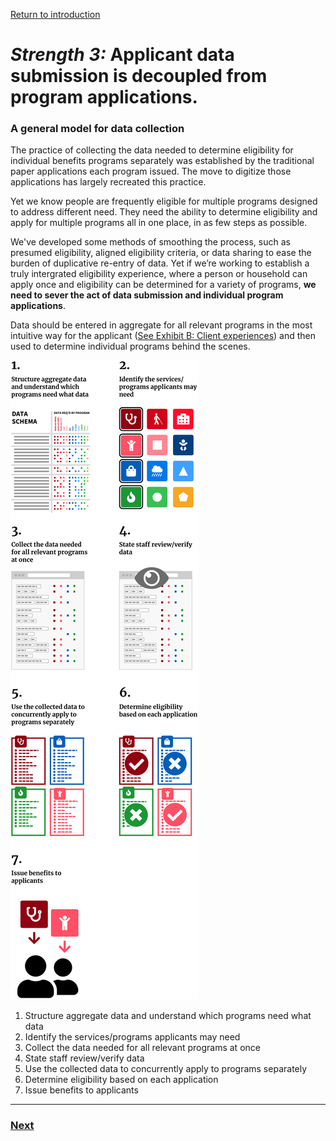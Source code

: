 [Return to introduction](index.md)

# _Strength 3:_ Applicant data submission is decoupled from program applications.

### A general model for data collection

The practice of collecting the data needed to determine eligibility for individual benefits programs separately was established by the traditional paper applications each program issued. The move to digitize those applications has largely recreated this practice.

Yet we know people are frequently eligible for multiple programs designed to address different need. They need the ability to determine eligibility and apply for multiple programs all in one place, in as few steps as possible.

We've developed some methods of smoothing the process, such as presumed eligibility, aligned eligibility criteria, or data sharing to ease the burden of duplicative re-entry of data. Yet if we’re working to establish a truly intergrated eligibility experience, where a person or household can apply once and eligibility can be determined for a variety of programs, **we need to sever the act of data submission and individual program applications**.

Data should be entered in aggregate for all relevant programs in the most intuitive way for the applicant ([See Exhibit B: Client experiences](#exhibit-b-client-experiences)) and then used to determine individual programs behind the scenes.

![Illustration visualizing the 7 points below](/concept_assets/c_illustrations.png)

1. Structure aggregate data and understand which programs need what data
2. Identify the services/programs applicants may need
3. Collect the data needed for all relevant programs at once
4. State staff review/verify data
5. Use the collected data to concurrently apply to programs separately
6. Determine eligibility based on each application
7. Issue benefits to applicants

---

### [Next](client-experiences.md)

